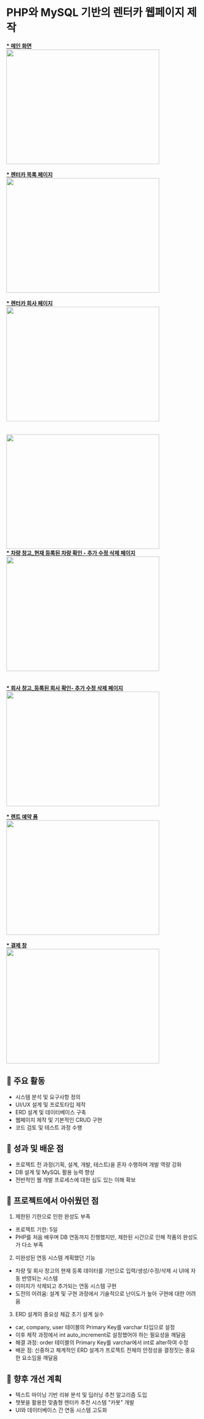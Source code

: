<h1>PHP와 MySQL 기반의 렌터카 웹페이지 제작</h1>

<body><b><u> * 메인 화면</b></u></body><br>
<img src="https://github.com/user-attachments/assets/d14a8e0a-e491-488e-ba6a-49ce4e270ab8" width=400 height=300><br>
<br>
<body><b><u> * 렌터카 목록 페이지</b></u></body><br>
<img src="https://github.com/user-attachments/assets/577f6d2f-6fd3-4e79-95b3-65e08e3fa707" width=400 height=300><br>
<br>
<body><b><u> * 렌터카 회사 페이지</b></u></body><br>
<img src= "https://github.com/user-attachments/assets/e6977c8f-4adc-4346-98f2-435c9b940954" width=400 height=300><br>
<br>
<br>
<img src="https://github.com/user-attachments/assets/0628fbff-d1dc-462a-ae60-f27f0d092c3a" width=400 height=300><br>

<body><b><u> * 차량 창고_현재 등록된 차량 확인 - 추가 수정 삭제 페이지 </b></u></body><br>
<img src= "https://github.com/user-attachments/assets/68864a9c-68a9-47c8-93fd-07e04acd4687" width=400 height=300><br>
<br>
<br>
<body><b><u>* 회사 창고_등록된 회사 확인- 추가 수정 삭제 페이지 </b></u></body><br>
<img src="https://github.com/user-attachments/assets/c17f1848-037c-4b49-a7c9-28b44a8accd1" width=400 height=300><br>
<br>
<body><b><u>* 렌트 예약 폼</b></u></body><br>
<img src="https://github.com/user-attachments/assets/d9a9f2ff-4a37-4e70-91b8-704574e1659b" width=400 height=300><br>
<br>
<body><b><u>* 결제 창</b></u></body><br>
<img src="https://github.com/user-attachments/assets/f2d660a6-e1ec-479a-a6e6-ee42d7216a17" width=400 height=300><br>



## 🔑 주요 활동
- 시스템 분석 및 요구사항 정의
- UI/UX 설계 및 프로토타입 제작
- ERD 설계 및 데이터베이스 구축
- 웹페이지 제작 및 기본적인 CRUD 구현
- 코드 검토 및 테스트 과정 수행
## 🚀 성과 및 배운 점
- 프로젝트 전 과정(기획, 설계, 개발, 테스트)을 혼자 수행하며 개발 역량 강화
- DB 설계 및 MySQL 활용 능력 향상
- 전반적인 웹 개발 프로세스에 대한 심도 있는 이해 확보

## 📌 프로젝트에서 아쉬웠던 점 
1. 제한된 기한으로 인한 완성도 부족
- 프로젝트 기한: 5일 
- PHP를 처음 배우며 DB 연동까지 진행했지만, 제한된 시간으로 인해 작품의 완성도가 다소 부족<br>

2. 미완성된 연동 시스템
계획했던 기능<br>
- 차량 및 회사 창고의 현재 등록 데이터를 기반으로 입력/생성/수정/삭제 시 UI에 자동 반영되는 시스템
- 이미지가 삭제되고 추가되는 연동 시스템 구현
- 도전의 어려움: 설계 및 구현 과정에서 기술적으로 난이도가 높아 구현에 대한 어려움<br>
3. ERD 설계의 중요성 체감
초기 설계 실수<br>
- car, company, user 테이블의 Primary Key를 varchar 타입으로 설정
- 이후 제작 과정에서 int auto_increment로 설정했어야 하는 필요성을 깨달음
- 해결 과정: order 테이블의 Primary Key를 varchar에서 int로 alter하여 수정
- 배운 점: 신중하고 체계적인 ERD 설계가 프로젝트 전체의 안정성을 결정짓는 중요한 요소임을 깨달음

## 🚗 향후 개선 계획
- 텍스트 마이닝 기반 리뷰 분석 및 딥러닝 추천 알고리즘 도입
- 챗봇을 활용한 맞춤형 렌터카 추천 시스템 "카봇" 개발
- UI와 데이터베이스 간 연동 시스템 고도화
